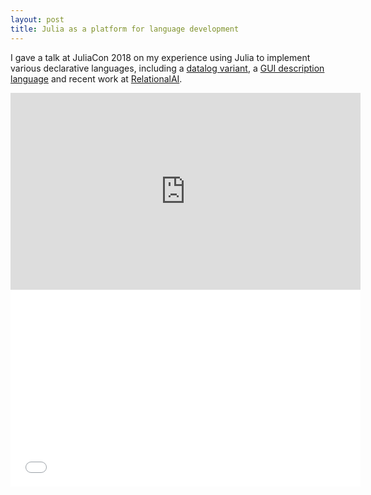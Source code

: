 ```yaml
---
layout: post
title: Julia as a platform for language development
---
```


I gave a talk at JuliaCon 2018 on my experience using Julia to implement various declarative languages, including a [datalog variant](/blog/2016/10/11/a-practical-relational-query-compiler-in-500-lines/), a [GUI description language](/blog/2017/07/28/relational-ui/) and recent work at [RelationalAI](http://relational.ai/).

<iframe width="560" height="315" src="https://www.youtube.com/embed/BBUrQId0HhQ" frameborder="0" allow="autoplay; encrypted-media" allowfullscreen></iframe>

<iframe width="560" height="315" src="/JuliaCon2018/talk.html" frameborder="0"></iframe>
